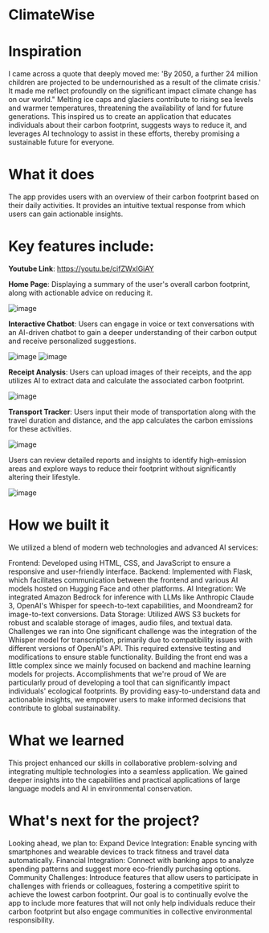 # ClimateWise

# Inspiration
I came across a quote that deeply moved me: 'By 2050, a further 24 million children are projected to be undernourished as a result of the climate crisis.' It made me reflect profoundly on the significant impact climate change has on our world." Melting ice caps and glaciers contribute to rising sea levels and warmer temperatures, threatening the availability of land for future generations. This inspired us to create an application that educates individuals about their carbon footprint, suggests ways to reduce it, and leverages AI technology to assist in these efforts, thereby promising a sustainable future for everyone.

# What it does
The app provides users with an overview of their carbon footprint based on their daily activities. It provides an intuitive textual response from which users can gain actionable insights.

# Key features include:

**Youtube Link**: https://youtu.be/cifZWxIGiAY

**Home Page**: Displaying a summary of the user's overall carbon footprint, along with actionable advice on reducing it.

![image](https://github.com/ketanmalempati/ClimateWise/assets/57043103/afafdec6-bebe-42da-b2c6-e43d63046e58)

**Interactive Chatbot**: Users can engage in voice or text conversations with an AI-driven chatbot to gain a deeper understanding of their carbon output and receive personalized suggestions.

![image](https://github.com/ketanmalempati/ClimateWise/assets/57043103/a8014020-c307-47fd-8771-055585416080)
![image](https://github.com/ketanmalempati/ClimateWise/assets/57043103/5cf843fa-06aa-472c-bfde-a99bdd2328bb)

**Receipt Analysis**: Users can upload images of their receipts, and the app utilizes AI to extract data and calculate the associated carbon footprint.

![image](https://github.com/ketanmalempati/ClimateWise/assets/57043103/8a8801a5-b6d7-4749-a53c-1247b595f0bf)

**Transport Tracker**: Users input their mode of transportation along with the travel duration and distance, and the app calculates the carbon emissions for these activities.

![image](https://github.com/ketanmalempati/ClimateWise/assets/57043103/b488b349-c319-4dc6-a440-088531ef9ac1)

Users can review detailed reports and insights to identify high-emission areas and explore ways to reduce their footprint without significantly altering their lifestyle.

![image](https://github.com/ketanmalempati/ClimateWise/assets/57043103/333750df-6218-4cb9-aa1c-258dc5a81fd1)

# How we built it

We utilized a blend of modern web technologies and advanced AI services:

Frontend: Developed using HTML, CSS, and JavaScript to ensure a responsive and user-friendly interface.
Backend: Implemented with Flask, which facilitates communication between the frontend and various AI models hosted on Hugging Face and other platforms.
AI Integration: We integrated Amazon Bedrock for inference with LLMs like Anthropic Claude 3, OpenAI's Whisper for speech-to-text capabilities, and Moondream2 for image-to-text conversions.
Data Storage: Utilized AWS S3 buckets for robust and scalable storage of images, audio files, and textual data.
Challenges we ran into
One significant challenge was the integration of the Whisper model for transcription, primarily due to compatibility issues with different versions of OpenAI's API. This required extensive testing and modifications to ensure stable functionality.
Building the front end was a little complex since we mainly focused on backend and machine learning models for projects.
Accomplishments that we're proud of
We are particularly proud of developing a tool that can significantly impact individuals' ecological footprints. By providing easy-to-understand data and actionable insights, we empower users to make informed decisions that contribute to global sustainability.

# What we learned
This project enhanced our skills in collaborative problem-solving and integrating multiple technologies into a seamless application. We gained deeper insights into the capabilities and practical applications of large language models and AI in environmental conservation.

# What's next for the project?
Looking ahead, we plan to:
Expand Device Integration: Enable syncing with smartphones and wearable devices to track fitness and travel data automatically.
Financial Integration: Connect with banking apps to analyze spending patterns and suggest more eco-friendly purchasing options.
Community Challenges: Introduce features that allow users to participate in challenges with friends or colleagues, fostering a competitive spirit to achieve the lowest carbon footprint.
Our goal is to continually evolve the app to include more features that will not only help individuals reduce their carbon footprint but also engage communities in collective environmental responsibility.

